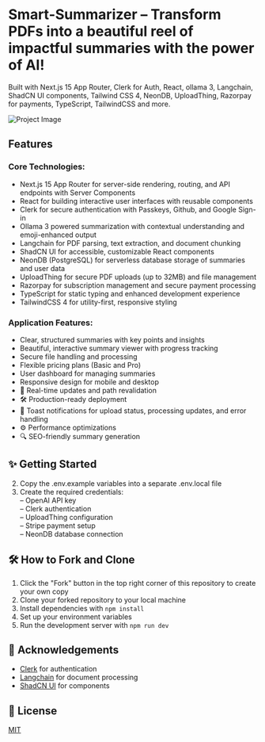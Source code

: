 # Smart-Summarizer – Transform PDFs into a beautiful reel of impactful summaries with the power of AI!

Built with Next.js 15 App Router, Clerk for Auth, React, ollama 3, Langchain, ShadCN UI components, Tailwind CSS 4, NeonDB, UploadThing, Razorpay for payments, TypeScript, TailwindCSS and more.

![Project Image](https://www.sommaire.vercel.app/opengraph-image.png)

## Features

### Core Technologies:

- Next.js 15 App Router for server-side rendering, routing, and API endpoints with Server Components
- React for building interactive user interfaces with reusable components
- Clerk for secure authentication with Passkeys, Github, and Google Sign-in
- Ollama 3 powered summarization with contextual understanding and emoji-enhanced output
- Langchain for PDF parsing, text extraction, and document chunking
- ShadCN UI for accessible, customizable React components
- NeonDB (PostgreSQL) for serverless database storage of summaries and user data
- UploadThing for secure PDF uploads (up to 32MB) and file management
- Razorpay for subscription management and secure payment processing
- TypeScript for static typing and enhanced development experience
- TailwindCSS 4 for utility-first, responsive styling

### Application Features:

- Clear, structured summaries with key points and insights
- Beautiful, interactive summary viewer with progress tracking
- Secure file handling and processing
- Flexible pricing plans (Basic and Pro)
- User dashboard for managing summaries
- Responsive design for mobile and desktop
- 🚀 Real-time updates and path revalidation
- 🛠️ Production-ready deployment
- 🔔 Toast notifications for upload status, processing updates, and error handling
- ⚙️ Performance optimizations
- 🔍 SEO-friendly summary generation

## ✨ Getting Started

2. Copy the .env.example variables into a separate .env.local file
3. Create the required credentials:  
   – OpenAI API key  
   – Clerk authentication  
   – UploadThing configuration  
   – Stripe payment setup  
   – NeonDB database connection

## 🛠️ How to Fork and Clone

1. Click the "Fork" button in the top right corner of this repository to create your own copy
2. Clone your forked repository to your local machine
3. Install dependencies with `npm install`
4. Set up your environment variables
5. Run the development server with `npm run dev`

## 🙏 Acknowledgements

- [Clerk](https://go.clerk.com/5q0WFA) for authentication
- [Langchain](https://js.langchain.com) for document processing
- [ShadCN UI](https://ui.shadcn.com) for components

## 📄 License

[MIT](https://choosealicense.com/licenses/mit)
